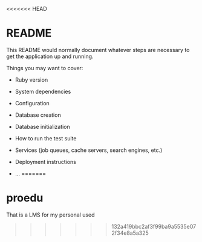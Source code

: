 <<<<<<< HEAD
# README

This README would normally document whatever steps are necessary to get the
application up and running.

Things you may want to cover:

* Ruby version

* System dependencies

* Configuration

* Database creation

* Database initialization

* How to run the test suite

* Services (job queues, cache servers, search engines, etc.)

* Deployment instructions

* ...
=======
# proedu
That is a LMS for my personal used
>>>>>>> 132a419bbc2af3f99ba9a5535e072f34e8a5a325
